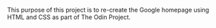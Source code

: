 This purpose of this project is to re-create the Google homepage using HTML and CSS as part of The Odin Project. 
